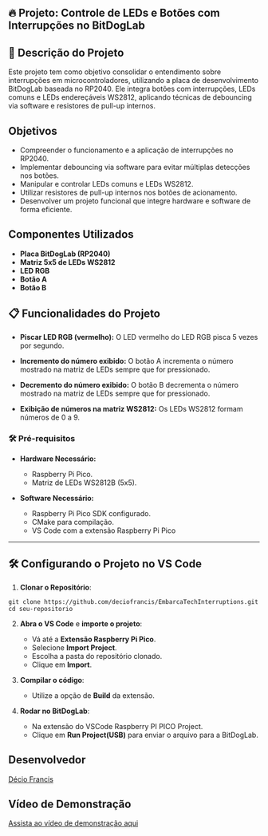 ## 🔥 Projeto: Controle de LEDs e Botões com Interrupções no BitDogLab

## 📌 Descrição do Projeto

Este projeto tem como objetivo consolidar o entendimento sobre interrupções em microcontroladores, utilizando a placa de desenvolvimento BitDogLab baseada no RP2040. Ele integra botões com interrupções, LEDs comuns e LEDs endereçáveis WS2812, aplicando técnicas de debouncing via software e resistores de pull-up internos.

## Objetivos

- Compreender o funcionamento e a aplicação de interrupções no RP2040.
- Implementar debouncing via software para evitar múltiplas detecções nos botões.
- Manipular e controlar LEDs comuns e LEDs WS2812.
- Utilizar resistores de pull-up internos nos botões de acionamento.
- Desenvolver um projeto funcional que integre hardware e software de forma eficiente.

## Componentes Utilizados

- **Placa BitDogLab (RP2040)**
- **Matriz 5x5 de LEDs WS2812**
- **LED RGB** 
- **Botão A** 
- **Botão B** 

## 📋 Funcionalidades do Projeto

- **Piscar LED RGB (vermelho):**
  O LED vermelho do LED RGB pisca 5 vezes por segundo.

- **Incremento do número exibido:**
  O botão A incrementa o número mostrado na matriz de LEDs sempre que for pressionado.

- **Decremento do número exibido:**
  O botão B decrementa o número mostrado na matriz de LEDs sempre que for pressionado.

- **Exibição de números na matriz WS2812:**
  Os LEDs WS2812 formam números de 0 a 9.

### 🛠️ Pré-requisitos

- **Hardware Necessário:**
  - Raspberry Pi Pico.
  - Matriz de LEDs WS2812B (5x5).

- **Software Necessário:**
  - Raspberry Pi Pico SDK configurado.
  - CMake para compilação.
  - VS Code com a extensão Raspberry Pi Pico
---

## 🛠️ Configurando o Projeto no VS Code

1. **Clonar o Repositório**:
```
git clone https://github.com/deciofrancis/EmbarcaTechInterruptions.git
cd seu-repositorio
```

2. **Abra o VS Code** e **importe o projeto**:
   - Vá até a **Extensão Raspberry Pi Pico**.
   - Selecione **Import Project**.
   - Escolha a pasta do repositório clonado.
   - Clique em **Import**.

3. **Compilar o código**:
   - Utilize a opção de **Build** da extensão.

4. **Rodar no BitDogLab**:
   - Na extensão do VSCode Raspberry PI PICO Project.
   - Clique em **Run Project(USB)** para enviar o arquivo para a BitDogLab.


## Desenvolvedor

[Décio Francis](https://www.linkedin.com/in/deciofrancis/)

## Vídeo de Demonstração

[Assista ao vídeo de demonstração aqui](https://youtube.com/shorts/lTdIc93EXjk)